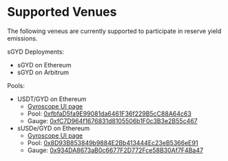 # Supported Venues

The following veneus are currently supported to participate in reserve yield emissions.

sGYD Deployments:

* sGYD on Ethereum
* sGYD on Arbitrum

Pools:

* USDT/GYD on Ethereum
  * [Gyroscope UI page](https://app.gyro.finance/pools/ethereum/e-clp/0xfbfad5fa9e99081da6461f36f229b5cc88a64c63/)
  * Pool: [0xfbfaD5fa9E99081da6461F36f229B5cC88A64c63](https://etherscan.io/address/0xfbfad5fa9e99081da6461f36f229b5cc88a64c63)
  * Gauge: [0xfC7D964f1676831d8105506b1F0c3B3e2B55c467](https://etherscan.io/address/0xfC7D964f1676831d8105506b1F0c3B3e2B55c467)
* sUSDe/GYD on Ethereum
  * [Gyroscope UI page](https://app.gyro.finance/pools/ethereum/e-clp/0x8d93b853849b9884e2bb413444ec23eb5366ee91/)
  * Pool: [0x8D93B853849b9884E2Bb413444Ec23eB5366eE91](https://etherscan.io/address/0x8d93b853849b9884e2bb413444ec23eb5366ee91)
  * Gauge: [0x934DA8673aB0c6677F2D772Fce58B30Af7F4Ba47](https://etherscan.io/address/0x934DA8673aB0c6677F2D772Fce58B30Af7F4Ba47)
